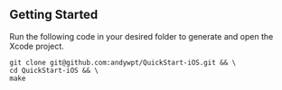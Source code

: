 ## Getting Started
Run the following code in your desired folder to generate and open the Xcode project.
```
git clone git@github.com:andywpt/QuickStart-iOS.git && \
cd QuickStart-iOS && \
make
```
